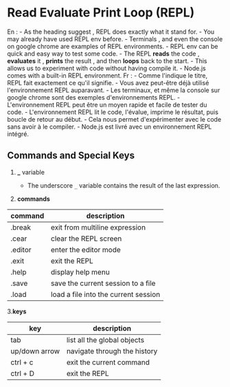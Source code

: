 # Read Evaluate Print Loop (REPL)

En :
    - As the heading suggest , REPL does exactly what it stand for.
    - You may already have used REPL env before.
    - Terminals , and even the console on google chrome are examples of REPL environments.
    - REPL env can be quick and easy way to test some code.
    - The REPL **reads** the code , **evaluates** it , **prints** the result , and then **loops** back to the start.
    - This allows us to experiment with code without having compile it.
    - Node.js comes with a built-in REPL environment.
Fr : 
    - Comme l'indique le titre, REPL fait exactement ce qu'il signifie.
    - Vous avez peut-être déjà utilisé l'environnement REPL auparavant.
    - Les terminaux, et même la console sur google chrome sont des exemples d'environnements REPL.
    - L'environnement REPL peut être un moyen rapide et facile de tester du code.
    - L'environnement REPL lit le code, l'évalue, imprime le résultat, puis boucle de retour au début.
    - Cela nous permet d'expérimenter avec le code sans avoir à le compiler.
    - Node.js est livré avec un environnement REPL intégré.

## Commands and Special Keys

1. **_** variable 

    - The underscore `_` variable contains the result of the last expression.

2. **commands**

| command | description |
| --- | --- |
| .break | exit from multiline expression |
| .cear | clear the REPL screen |
| .editor | enter the editor mode |
| .exit | exit the REPL |
| .help | display help menu |
| .save | save the current session to a file |
| .load | load a file into the current session |

3.**keys**  

| key | description |
| --- | --- |
| tab | list all the global objects |
| up/down arrow | navigate through the history |
| ctrl + c | exit the current command |
| ctrl + D | exit the REPL |